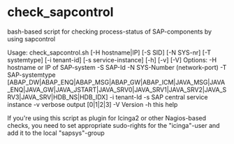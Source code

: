 # check_sapcontrol
bash-based script for checking process-status of SAP-components by using sapcontrol

Usage: check_sapcontrol.sh [-H hostname|IP] [-S SID] [-N SYS-nr] [-T systemtype] [-i tenant-id] [-s service-instance] [-h] [-v] [-V]
Options:
 -H hostname or IP of SAP-system
 -S SAP-Id
 -N SYS-Number (network-port)
 -T SAP-systemtype [ABAP_DW|ABAP_ENQ|ABAP_MSG|ABAP_GW|ABAP_ICM|JAVA_MSG|JAVA_ENQ|JAVA_GW|JAVA_JSTART|JAVA_SRV0|JAVA_SRV1|JAVA_SRV2|JAVA_SRV3|JAVA_SRV|HDB_NS|HDB_IDX]
 -i tenant-Id
 -s SAP central service instance
 -v verbose output [0|1|2|3]
 -V Version
 -h this help


 If you're using this script as plugin for Icinga2 or other Nagios-based checks, you need to set appropriate sudo-rights for the "icinga"-user and add it to the local "sapsys"-group

